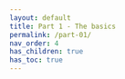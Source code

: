 ```yaml
---
layout: default
title: Part 1 - The basics
permalink: /part-01/
nav_order: 4
has_children: true
has_toc: true
---
```

